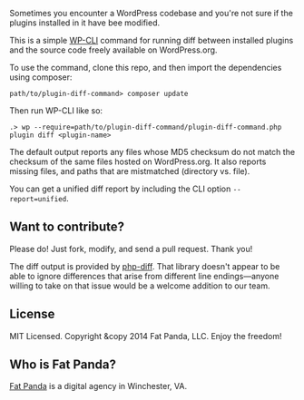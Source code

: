Sometimes you encounter a WordPress codebase and you're not sure
if the plugins installed in it have bee modified.

This is a simple [WP-CLI](http://wp-cli.org/) command for running diff between installed
plugins and the source code freely available on WordPress.org.

To use the command, clone this repo, and then import the dependencies
using composer:

    path/to/plugin-diff-command> composer update

Then run WP-CLI like so:

    .> wp --require=path/to/plugin-diff-command/plugin-diff-command.php plugin diff <plugin-name>

The default output reports any files whose MD5 checksum do not match
the checksum of the same files hosted on WordPress.org. It also
reports missing files, and paths that are mistmatched (directory vs. file).

You can get a unified diff report by including the CLI option `--report=unified`.

## Want to contribute?

Please do! Just fork, modify, and send a pull request. Thank you!

The diff output is provided by [php-diff](https://github.com/chrisboulton/php-diff).
That library doesn't appear to be able to ignore differences that arise
from different line endings&mdash;anyone willing to take on that issue
would be a welcome addition to our team.

## License

MIT Licensed. Copyright &copy 2014 Fat Panda, LLC. Enjoy the freedom!

## Who is Fat Panda?

[Fat Panda](http://fatpandadev.com) is a digital agency in Winchester, VA.
